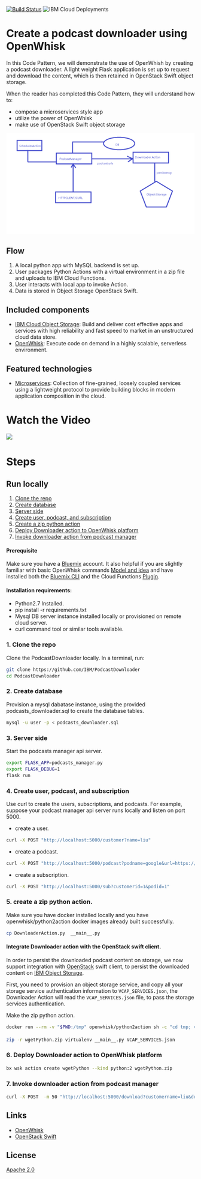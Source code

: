[![Build Status](https://travis-ci.org/IBM/PodcastDownloader.svg?branch=master)](https://travis-ci.org/IBM/PodcastDownloader)
![IBM Cloud Deployments](https://metrics-tracker.mybluemix.net/stats/527357940ca5e1027fbf945add3b15c4/badge.svg)

# Create a podcast downloader using OpenWhisk
In this Code Pattern, we will demonstrate the use of OpenWhish by creating a podcast downloader.  A light weight Flask application is set up to request and download the content, which is then retained in OpenStack Swift object storage.

When the reader has completed this Code Pattern, they will understand how to:

* compose a microservices style app
* utilize the power of OpenWhisk
* make use of OpenStack Swift object storage

![Architecture](pics/11111.png)

## Flow
1. A local python app with MySQL backend is set up.
2. User packages Python Actions with a virtual environment in a zip file and uploads to IBM Cloud Functions.
3. User interacts with local app to invoke Action.
4. Data is stored in Object Storage OpenStack Swift.

## Included components
* [IBM Cloud Object Storage](https://console.bluemix.net/catalog/services/object-storage): Build and deliver cost effective apps and services with high reliability and fast speed to market in an unstructured cloud data store.
* [OpenWhisk](https://console.ng.bluemix.net/openwhisk): Execute code on demand in a highly scalable, serverless environment.

## Featured technologies
* [Microservices](https://www.ibm.com/developerworks/community/blogs/5things/entry/5_things_to_know_about_microservices?lang=en): Collection of fine-grained, loosely coupled services using a lightweight protocol to provide building blocks in modern application composition in the cloud.

# Watch the Video
[![](http://img.youtube.com/vi/95hDtAAzNnw/0.jpg)](https://www.youtube.com/watch?v=95hDtAAzNnw)

# Steps

## Run locally

1. [Clone the repo](1#-clone-the-repo)
2. [Create database](#2-create-database)
3. [Server side](#3-server-side)
4. [Create user, podcast, and subscription](#4-create-user-podcast-and-subscription)
5. [Create a zip python action](#5-create-a-zip-python-action)
6. [Deploy Downloader action to OpenWhisk platform](#6-deploy-downloader-action-to-openwhisk-platform)
7. [Invoke downloader action from podcast manager](#7-invoke-downloader-action-from-podcast-manager)

#### Prerequisite
Make sure you have a [Bluemix](https://console.ng.bluemix.net) account.
It also helpful if you are slightly familiar with basic OpenWhisk commands [Model and idea](https://github.com/IBM/openwhisk-action-trigger-rule) and have installed both the [Bluemix CLI](https://console.bluemix.net/docs/cli/reference/bluemix_cli/download_cli.html) and the Cloud Functions [Plugin](https://console.bluemix.net/openwhisk/learn/cli).

#### Installation requirements:
- Python2.7 Installed.
- pip install -r requirements.txt
- Mysql DB server instance installed locally or provisioned on remote cloud server.
- curl command tool or similar tools available.

### 1. Clone the repo
Clone the PodcastDownloader locally. In a terminal, run:
```bash
git clone https://github.com/IBM/PodcastDownloader
cd PodcastDownloader
```

### 2. Create database
Provision a mysql dabatase instance, using the provided podcasts_downloader.sql to create the database
tables.
```bash
mysql -u user -p < podcasts_downloader.sql
```

### 3. Server side
Start the podcasts manager api server.
```bash
export FLASK_APP=podcasts_manager.py
export FLASK_DEBUG=1
flask run
```
### 4. Create user, podcast, and subscription
Use curl to create the users, subscriptions, and podcasts.
For example, suppose your podcast manager api server runs locally and listen on port 5000.

- create a user.
```bash
curl -X POST "http://localhost:5000/customer?name=liu"
```

- create a podcast.
```bash
curl -X POST "http://localhost:5000/podcast?podname=google&url=https://www.ted.com/talks/rss"
```

- create a subscription.
```bash
curl -X POST "http://localhost:5000/sub?customerid=1&podid=1"
```

### 5. create a zip python action.
Make sure you have docker installed locally and you have openwhisk/python2action
docker images already built successfully.

```bash
cp DownloaderAction.py  __main__.py
```

#### Integrate Downloader action with the OpenStack swift client.
In order to persist the downloaded podcast content on storage, we now support integration
with [OpenStack](https://www.openstack.org) swift client, to persist the downloaded content on [IBM Object Storage](https://www.bluemix.com).

First, you need to provision an object storage service, and copy all your storage service
authentication information to `VCAP_SERVICES.json`, the Downloader Action will read the `VCAP_SERVICES.json`
file, to pass the storage services authentication.

Make the zip python action.
```bash
docker run --rm -v "$PWD:/tmp" openwhisk/python2action sh -c "cd tmp; virtualenv virtualenv; source virtualenv/bin/activate; pip install -r requirements.txt;"

zip -r wgetPython.zip virtualenv __main__.py VCAP_SERVICES.json
```

### 6. Deploy Downloader action to OpenWhisk platform

```bash
bx wsk action create wgetPython --kind python:2 wgetPython.zip
```

### 7. Invoke downloader action from podcast manager
```bash
curl -X POST  -m 50 "http://localhost:5000/download?customername=liu&downloader_url=https://openwhisk.ng.bluemix.net/api/v1/namespaces/<cf_org>_<cf_space>/actions/wgetPython"
``` 

## Links

* [OpenWhisk](https://openwhisk.apache.org/)
* [OpenStack Swift](https://wiki.openstack.org/wiki/Swift)

## License
[Apache 2.0](LICENSE)
